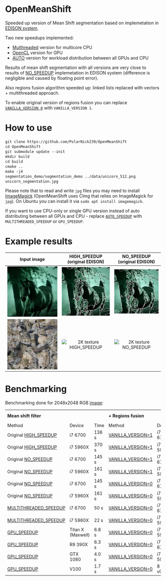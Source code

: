 # OpenMeanShift
Speeded up version of Mean Shift segmentation based on implemetation in [EDISON system](http://coewww.rutgers.edu/riul/research/code/EDISON/).

Two new speedups implemented:
 - [Multhreaded](/edison_gpu/segm/tdef.h#L49) version for multicore CPU
 - [OpenCL](/edison_gpu/segm/tdef.h#L50) version for GPU
 - [AUTO](/edison_gpu/segm/tdef.h#L51) version for workload distribution between all GPUs and CPU 
 
Results of mean shift segmentation with all versions are very close to results of [NO_SPEEDUP](/edison_gpu/segm/tdef.h#L46) implemetation in EDISON system (difference is negligible and caused by floating point error).

Also regions fusion algorithm speeded up: linked lists replaced with vectors + multithreaded approach. 

To enable original version of regions fusion you can replace [```VANILLA_VERSION 0```](/edison_gpu/segm/msImageProcessor.cpp#L2130) with ```VANILLA_VERSION 1```.

# How to use
```
git clone https://github.com/PolarNick239/OpenMeanShift
cd OpenMeanShift
git submodule update --init
mkdir build
cd build
cmake ..
make -j4
segmentation_demo/segmentation_demo ../data/unicorn_512.png unicorn_segmentation.jpg
```

Please note that to read and write ```jpg``` files you may need to install [ImageMagick](https://www.imagemagick.org/script/download.php) (OpenMeanShift uses CImg that relies on ImageMagick for ```jpg```). On Ubuntu you can install it via ```sudo apt install imagemagick```. 

If you want to use CPU-only or single GPU version instead of auto distributing between all GPUs and CPU - replace [```AUTO_SPEEDUP```](/segmentation_demo/src/main.cpp#L26) with ```MULTITHREADED_SPEEDUP``` or ```GPU_SPEEDUP```.

# Example results
| Input image              | HIGH_SPEEDUP (original EDISON)  | NO_SPEEDUP (original EDISON) |
:-------------------------:|:-------------------------------:|:-----------------------------:
![Unicorn original](/data/unicorn_512.png?raw=true) | ![Unicorn HIGH_SPEEDUP](/data/high_speedup/unicorn_512_high.png?raw=true) | ![Unicorn NO_SPEEDUP](/data/no_speedup/unicorn_512_no.png?raw=true)
![2K texture original](/data/eastern_tower_2048.jpg?raw=true) | ![2K texture HIGH_SPEEDUP](/data/high_speedup/eastern_tower_2048_high.jpg?raw=true) | ![2K texture NO_SPEEDUP](/data/no_speedup/eastern_tower_2048_no.jpg?raw=true)

# Benchmarking
Benchmarking done for 2048x2048 RGB [image](/data/eastern_tower_2048.jpg):

<table>
  <tr>
    <td colspan="3"><b>Mean shift filter</b></td>
    <td colspan="3"><b>+ Regions fusion</b></td>
    <td><b>= Total</b></td>
  </tr>
  <tr>
    <td>Method</td>
    <td>Device</td>
    <td>Time</td>
    <td>Method</td>
    <td>Device</td>
    <td>Time</td>
    <td>Time</td>
  </tr>
  <tr>
    <td>Original <a href=https://github.com/PolarNick239/OpenMeanShift/blob/master/edison_gpu/segm/tdef.h#L48>HIGH_SPEEDUP</a></td>
    <td>i7 6700</td>
    <td>136 s</td>
    <td><a href=https://github.com/PolarNick239/OpenMeanShift/blob/master/edison_gpu/segm/msImageProcessor.cpp#L2130>VANILLA_VERSION=1</a></td>
    <td>i7 6700</td>
    <td>21 s</td>
    <td>157 s</td>
  </tr>
  <tr>
    <td>Original <a href=https://github.com/PolarNick239/OpenMeanShift/blob/master/edison_gpu/segm/tdef.h#L48>HIGH_SPEEDUP</a></td>
    <td>i7 5960X</td>
    <td>370 s</td>
    <td><a href=https://github.com/PolarNick239/OpenMeanShift/blob/master/edison_gpu/segm/msImageProcessor.cpp#L2130>VANILLA_VERSION=1</a></td>
    <td>i7 5960X</td>
    <td>32 s</td>
    <td>402 s</td>
  </tr>
  <tr>
    <td>Original <a href=https://github.com/PolarNick239/OpenMeanShift/blob/master/edison_gpu/segm/tdef.h#L46>NO_SPEEDUP</a></td>
    <td>i7 6700</td>
    <td>145 s</td>
    <td><a href=https://github.com/PolarNick239/OpenMeanShift/blob/master/edison_gpu/segm/msImageProcessor.cpp#L2130>VANILLA_VERSION=1</a></td>
    <td>i7 6700</td>
    <td>7.3 s</td>
    <td>152 s</td>
  </tr>
  <tr>
    <td>Original <a href=https://github.com/PolarNick239/OpenMeanShift/blob/master/edison_gpu/segm/tdef.h#L46>NO_SPEEDUP</a></td>
    <td>i7 5960X</td>
    <td>161 s</td>
    <td><a href=https://github.com/PolarNick239/OpenMeanShift/blob/master/edison_gpu/segm/msImageProcessor.cpp#L2130>VANILLA_VERSION=1</a></td>
    <td>i7 5960X</td>
    <td>10 s</td>
    <td>171 s</td>
  </tr>
  <tr>
    <td>Original <a href=https://github.com/PolarNick239/OpenMeanShift/blob/master/edison_gpu/segm/tdef.h#L46>NO_SPEEDUP</a></td>
    <td>i7 6700</td>
    <td>145 s</td>
    <td><a href=https://github.com/PolarNick239/OpenMeanShift/blob/master/edison_gpu/segm/msImageProcessor.cpp#L2130>VANILLA_VERSION=0</a></td>
    <td>i7 6700</td>
    <td>2.0 s</td>
    <td>147 s</td>
  </tr>
  <tr>
    <td>Original <a href=https://github.com/PolarNick239/OpenMeanShift/blob/master/edison_gpu/segm/tdef.h#L46>NO_SPEEDUP</a></td>
    <td>i7 5960X</td>
    <td>161 s</td>
    <td><a href=https://github.com/PolarNick239/OpenMeanShift/blob/master/edison_gpu/segm/msImageProcessor.cpp#L2130>VANILLA_VERSION=0</a></td>
    <td>i7 5960X</td>
    <td>2.0 s</td>
    <td>163 s</td>
  </tr>
  <tr>
    <td><a href=https://github.com/PolarNick239/OpenMeanShift/blob/master/edison_gpu/segm/tdef.h#L49>MULTITHREADED_SPEEDUP</a></td>
    <td>i7 6700</td>
    <td>50 s</td>
    <td><a href=https://github.com/PolarNick239/OpenMeanShift/blob/master/edison_gpu/segm/msImageProcessor.cpp#L2130>VANILLA_VERSION=0</a></td>
    <td>i7 6700</td>
    <td>2.0 s</td>
    <td><b>52 s</b></td>
  </tr>
  <tr>
    <td><a href=https://github.com/PolarNick239/OpenMeanShift/blob/master/edison_gpu/segm/tdef.h#L49>MULTITHREADED_SPEEDUP</a></td>
    <td>i7 5960X</td>
    <td>22 s</td>
    <td><a href=https://github.com/PolarNick239/OpenMeanShift/blob/master/edison_gpu/segm/msImageProcessor.cpp#L2130>VANILLA_VERSION=0</a></td>
    <td>i7 5960X</td>
    <td>2.0 s</td>
    <td><b>24 s</b></td>
  </tr>
  <tr>
    <td><a href=https://github.com/PolarNick239/OpenMeanShift/blob/master/edison_gpu/segm/tdef.h#L50>GPU_SPEEDUP</a></td>
    <td>Titan X (Maxwell)</td>
    <td>6.8 s</td>
    <td><a href=https://github.com/PolarNick239/OpenMeanShift/blob/master/edison_gpu/segm/msImageProcessor.cpp#L2130>VANILLA_VERSION=0</a></td>
    <td>i7 5960X</td>
    <td>2.0 s</td>
    <td><b>8.8 s</b></td>
  </tr>
  <tr>
    <td><a href=https://github.com/PolarNick239/OpenMeanShift/blob/master/edison_gpu/segm/tdef.h#L50>GPU_SPEEDUP</a></td>
    <td>R9 390X</td>
    <td>6.3 s</td>
    <td><a href=https://github.com/PolarNick239/OpenMeanShift/blob/master/edison_gpu/segm/msImageProcessor.cpp#L2130>VANILLA_VERSION=0</a></td>
    <td>i7 6700</td>
    <td>2.0 s</td>
    <td><b>8.3 s</b></td>
  </tr>  
  <tr>
    <td><a href=https://github.com/PolarNick239/OpenMeanShift/blob/master/edison_gpu/segm/tdef.h#L50>GPU_SPEEDUP</a></td>
    <td>GTX 1080</td>
    <td>4.0 s</td>
    <td><a href=https://github.com/PolarNick239/OpenMeanShift/blob/master/edison_gpu/segm/msImageProcessor.cpp#L2130>VANILLA_VERSION=0</a></td>
    <td>i7 5960X</td>
    <td>2.0 s</td>
    <td><b>6.0 s</b></td>
  </tr>
  <tr>
    <td><a href=https://github.com/PolarNick239/OpenMeanShift/blob/master/edison_gpu/segm/tdef.h#L50>GPU_SPEEDUP</a></td>
    <td>V100</td>
    <td>1.7 s</td>
    <td><a href=https://github.com/PolarNick239/OpenMeanShift/blob/master/edison_gpu/segm/msImageProcessor.cpp#L2130>VANILLA_VERSION=0</a></td>
    <td>8 vCPU</td>
    <td>2.6 s</td>
    <td><b>4.3 s</b></td>
  </tr>
</table>

